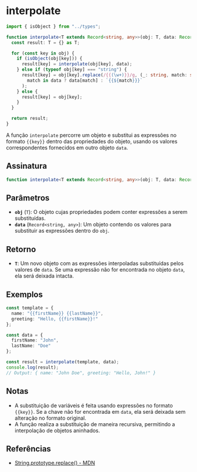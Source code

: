 # interpolate

```typescript
import { isObject } from "../types";

function interpolate<T extends Record<string, any>>(obj: T, data: Record<string, any>): T {
  const result: T = {} as T;

  for (const key in obj) {
    if (isObject(obj[key])) {
      result[key] = interpolate(obj[key], data);
    } else if (typeof obj[key] === "string") {
      result[key] = obj[key].replace(/{{(\w+)}}/g, (_: string, match: string) => 
        match in data ? data[match] : `{{${match}}}`
      );
    } else {
      result[key] = obj[key];
    }
  }

  return result;
}
```

A função `interpolate` percorre um objeto e substitui as expressões no formato `{{key}}` dentro das propriedades do objeto, usando os valores correspondentes fornecidos em outro objeto `data`. 

## Assinatura

```typescript
function interpolate<T extends Record<string, any>>(obj: T, data: Record<string, any>): T;
```

## Parâmetros

- **`obj`** (`T`): O objeto cujas propriedades podem conter expressões a serem substituídas.
- **`data`** (`Record<string, any>`): Um objeto contendo os valores para substituir as expressões dentro do `obj`.

## Retorno

- **`T`**: Um novo objeto com as expressões interpoladas substituídas pelos valores de `data`. Se uma expressão não for encontrada no objeto `data`, ela será deixada intacta.

## Exemplos

```typescript
const template = {
  name: "{{firstName}} {{lastName}}",
  greeting: "Hello, {{firstName}}!"
};

const data = {
  firstName: "John",
  lastName: "Doe"
};

const result = interpolate(template, data);
console.log(result);
// Output: { name: "John Doe", greeting: "Hello, John!" }
```

## Notas

- A substituição de variáveis é feita usando expressões no formato `{{key}}`. Se a chave não for encontrada em `data`, ela será deixada sem alteração no formato original.
- A função realiza a substituição de maneira recursiva, permitindo a interpolação de objetos aninhados.

## Referências

- [String.prototype.replace() - MDN](https://developer.mozilla.org/en-US/docs/Web/JavaScript/Reference/Global_Objects/String/replace)